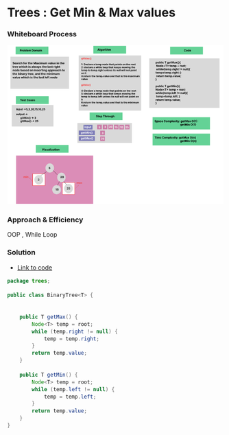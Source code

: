 # Trees : Get Min & Max values


### Whiteboard Process
![img_1.png](img_1.png)

### Approach & Efficiency
OOP , While Loop

### Solution

- [Link to code ](/Trees/app/src/main/java/trees/App.java)

```java
package trees;

public class BinaryTree<T> {
    
    
    public T getMax() {
        Node<T> temp = root;
        while (temp.right != null) {
            temp = temp.right;
        }
        return temp.value;
    }

    public T getMin() {
        Node<T> temp = root;
        while (temp.left != null) {
            temp = temp.left;
        }
        return temp.value;
    }
}
```
